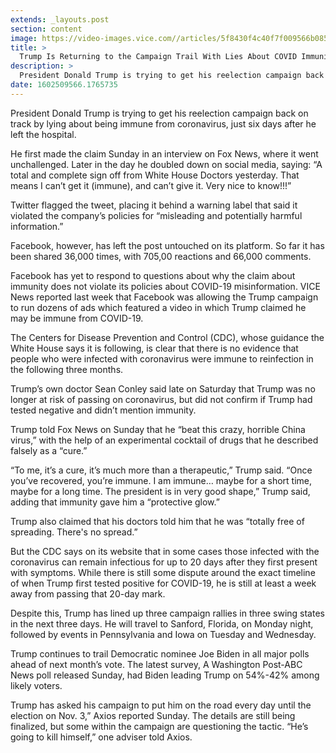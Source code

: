 ```yaml
--- 
extends: _layouts.post 
section: content 
image: https://video-images.vice.com//articles/5f8430f4c40f7f009566b085/lede/1602502618379-ap20284714411056.jpeg?image-resize-opts=Y3JvcD0xeHc6MC44MzA0eGg7MHh3LDAuMDQxNHhoJnJlc2l6ZT0xMjAwOiomcmVzaXplPTEyMDA6Kg 
title: > 
  Trump Is Returning to the Campaign Trail With Lies About COVID Immunity 
description: > 
  President Donald Trump is trying to get his reelection campaign back on track by lying about being immune from coronavirus, just six days after he left the hospital.VICE News reported last week that Facebook was allowing the Trump campaign to run dozens of ads which featured a video in which Trump claimed he may be immune from COVID-19.Despite this, Trump has lined up three campaign rallies in three swing states in the next three days.Trump continues to trail Democratic nominee Joe Biden in all major polls ahead of next month’s vote.Trump has asked his campaign to put him on the road every day until the election on Nov. 3,” Axios reported Sunday. 
date: 1602509566.1765735 
--- 
```

President Donald Trump is trying to get his reelection campaign back on track by lying about being immune from coronavirus, just six days after he left the hospital.

He first made the claim Sunday in an interview on Fox News, where it went unchallenged. Later in the day he doubled down on social media, saying: “A total and complete sign off from White House Doctors yesterday. That means I can’t get it (immune), and can’t give it. Very nice to know!!!”

Twitter flagged the tweet, placing it behind a warning label that said it violated the company’s policies for “misleading and potentially harmful information.”

Facebook, however, has left the post untouched on its platform. So far it has been shared 36,000 times, with 705,00 reactions and 66,000 comments.

Facebook has yet to respond to questions about why the claim about immunity does not violate its policies about COVID-19 misinformation. VICE News reported last week that Facebook was allowing the Trump campaign to run dozens of ads which featured a video in which Trump claimed he may be immune from COVID-19.

The Centers for Disease Prevention and Control (CDC), whose guidance the White House says it is following, is clear that there is no evidence that people who were infected with coronavirus were immune to reinfection in the following three months.

Trump’s own doctor Sean Conley said late on Saturday that Trump was no longer at risk of passing on coronavirus, but did not confirm if Trump had tested negative and didn’t mention immunity.

Trump told Fox News on Sunday that he “beat this crazy, horrible China virus,” with the help of an experimental cocktail of drugs that he described falsely as a “cure.”

“To me, it’s a cure, it’s much more than a therapeutic,” Trump said. “Once you’ve recovered, you’re immune. I am immune… maybe for a short time, maybe for a long time. The president is in very good shape,” Trump said, adding that immunity gave him a “protective glow.”

Trump also claimed that his doctors told him that he was “totally free of spreading. There's no spread.”

But the CDC says on its website that in some cases those infected with the coronavirus can remain infectious for up to 20 days after they first present with symptoms. While there is still some dispute around the exact timeline of when Trump first tested positive for COVID-19, he is still at least a week away from passing that 20-day mark.

Despite this, Trump has lined up three campaign rallies in three swing states in the next three days. He will travel to Sanford, Florida, on Monday night, followed by events in Pennsylvania and Iowa on Tuesday and Wednesday.

Trump continues to trail Democratic nominee Joe Biden in all major polls ahead of next month’s vote. The latest survey, A Washington Post-ABC News poll released Sunday, had Biden leading Trump on 54%-42% among likely voters.

Trump has asked his campaign to put him on the road every day until the election on Nov. 3,” Axios reported Sunday. The details are still being finalized, but some within the campaign are questioning the tactic. “He’s going to kill himself,” one adviser told Axios.